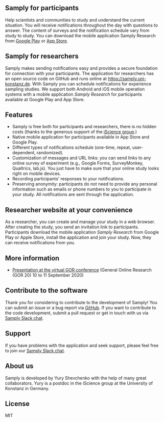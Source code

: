 ## Samply for participants

Help scientists and communities to study and understand the current situation. You will receive notifications throughout the day with questions to answer. The content of surveys and the notification schedule vary from study to study.
You can download the mobile application Samply Research from <a href="https://play.google.com/store/apps/details?id=org.js.samply" target="_blank">Google Play</a> or <a href="https://apps.apple.com/app/samply-research/id1511062019" target="_blank">App Store</a>.

## Samply for researchers

Samply makes sending notifications easy and provides a secure foundation for connection with your participants. The application for researchers has an open source code on GitHub and runs online at <a href="https://samply.uni-konstanz.de" target="_blank">https://samply.uni-konstanz.de</a>. With Samply you can schedule notifications for experience sampling studies. We support both Android and iOS mobile operation systems with a mobile application *Samply Research* for participants available at Google Play and App Store.

## Features

* Samply is free both for participants and researchers, there is no hidden costs (thanks to the generous support of the  <a href="https://iscience.uni-konstanz.de/" target="_blank">iScience group</a>.)
* Native mobile application for participants available in App Store and Google Play.
* Different types of notifications schedule (one-time, repeat, user-dependent, randomized).
* Customization of messages and URL links: you can send links to any online survey of experiment (e.g., Google Forms, SurveyMonkey, Qualtrics, lab.js). You just have to make sure that your online study looks right on mobile devices.
* Recording participants' responses to your notifications.
* Preserving anonymity: participants do not need to provide any personal information such as emails or phone numbers to you to participate in your study. All notifications are sent through the application.

## Researcher website at your convenience

As a researcher, you can create and manage your study in a web browser. After creating the study, you send an invitation link to participants. Participants download the mobile application *Samply Research* from Google Play or Apple Store, install the application and join your study. Now, they can receive notifications from you.

## More information

* [Presentation at the virtual GOR conference](https://www.youtube.com/watch?v=ZrtOAs7O-kw&t=716s) (General Online Research (GOR 20)
10 to 11 September 2020)

## Contribute to the software

Thank you for considering to contribute to the development of Samply! You can submit an issue or a bug report via [GitHub](https://github.com/Yury-Shevchenko/samply/issues/new). If you want to contribute to the code development, submit a pull request or get in touch with us via [Samply Slack chat](https://join.slack.com/t/open-lab-online/shared_invite/enQtNDU3MzgzMzY4NDcxLTBjZTg1NmViYTEwYWI0NmE3MDZmM2QwMzNhZmRmNmZkMDRhMzhlNTZlZWU2OWU0MmU5YTBhMjU4MWFlYjcwYjA).

## Support

If you have problems with the application and seek support, please feel free to join our [Samply Slack chat](https://join.slack.com/t/samply-workspace/shared_invite/zt-e085hyyv-pFczGQFnVCA2w8lkcTmk6w).

## About us

Samply is developed by Yury Shevchenko with the help of many great collaborators. Yury is a postdoc in the iScience group at the University of Konstanz in Germany.

## License

MIT
